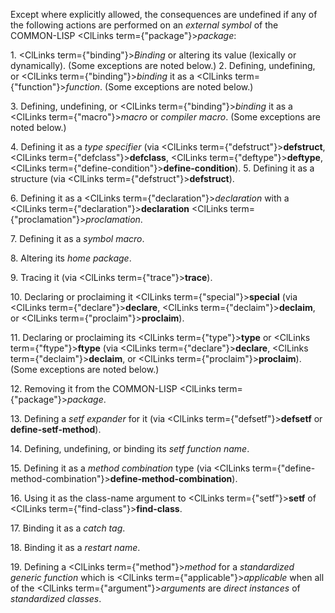  



Except where explicitly allowed, the consequences are undefined if any of the following actions are performed on an *external symbol* of the COMMON-LISP <ClLinks  term={"package"}><i>package</i></ClLinks>: 



1\. <ClLinks  term={"binding"}><i>Binding</i></ClLinks> or altering its value (lexically or dynamically). (Some exceptions are noted below.) 2. Defining, undefining, or <ClLinks  term={"binding"}><i>binding</i></ClLinks> it as a <ClLinks  term={"function"}><i>function</i></ClLinks>. (Some exceptions are noted below.) 



3\. Defining, undefining, or <ClLinks  term={"binding"}><i>binding</i></ClLinks> it as a <ClLinks  term={"macro"}><i>macro</i></ClLinks> or *compiler macro*. (Some exceptions are noted below.) 



4\. Defining it as a *type specifier* (via <ClLinks  term={"defstruct"}><b>defstruct</b></ClLinks>, <ClLinks  term={"defclass"}><b>defclass</b></ClLinks>, <ClLinks  term={"deftype"}><b>deftype</b></ClLinks>, <ClLinks  term={"define-condition"}><b>define-condition</b></ClLinks>). 5. Defining it as a structure (via <ClLinks  term={"defstruct"}><b>defstruct</b></ClLinks>). 



6\. Defining it as a <ClLinks  term={"declaration"}><i>declaration</i></ClLinks> with a <ClLinks  term={"declaration"}><b>declaration</b></ClLinks> <ClLinks  term={"proclamation"}><i>proclamation</i></ClLinks>. 



7\. Defining it as a *symbol macro*. 



8\. Altering its *home package*. 







 



 



9\. Tracing it (via <ClLinks  term={"trace"}><b>trace</b></ClLinks>). 



10\. Declaring or proclaiming it <ClLinks  term={"special"}><b>special</b></ClLinks> (via <ClLinks  term={"declare"}><b>declare</b></ClLinks>, <ClLinks  term={"declaim"}><b>declaim</b></ClLinks>, or <ClLinks  term={"proclaim"}><b>proclaim</b></ClLinks>). 



11\. Declaring or proclaiming its <ClLinks  term={"type"}><b>type</b></ClLinks> or <ClLinks  term={"ftype"}><b>ftype</b></ClLinks> (via <ClLinks  term={"declare"}><b>declare</b></ClLinks>, <ClLinks  term={"declaim"}><b>declaim</b></ClLinks>, or <ClLinks  term={"proclaim"}><b>proclaim</b></ClLinks>). (Some exceptions are noted below.) 



12\. Removing it from the COMMON-LISP <ClLinks  term={"package"}><i>package</i></ClLinks>. 



13\. Defining a *setf expander* for it (via <ClLinks  term={"defsetf"}><b>defsetf</b></ClLinks> or **define-setf-method**). 



14\. Defining, undefining, or binding its *setf function name*. 



15\. Defining it as a *method combination* type (via <ClLinks  term={"define-method-combination"}><b>define-method-combination</b></ClLinks>). 



16\. Using it as the class-name argument to <ClLinks  term={"setf"}><b>setf</b></ClLinks> of <ClLinks  term={"find-class"}><b>find-class</b></ClLinks>. 



17\. Binding it as a *catch tag*. 



18\. Binding it as a *restart name*. 



19\. Defining a <ClLinks  term={"method"}><i>method</i></ClLinks> for a *standardized generic function* which is <ClLinks  term={"applicable"}><i>applicable</i></ClLinks> when all of the <ClLinks  term={"argument"}><i>arguments</i></ClLinks> are *direct instances* of *standardized classes*. 



